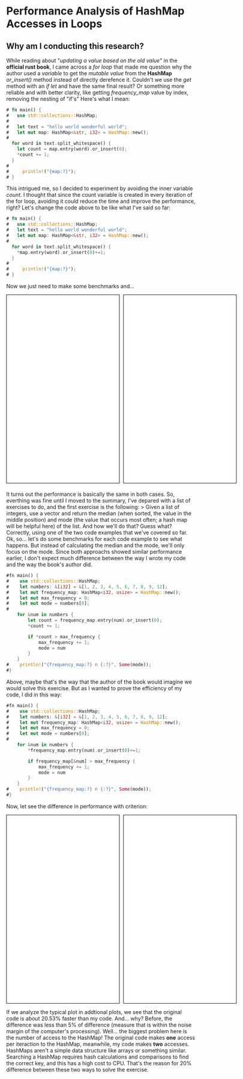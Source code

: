 # Performance Analysis of HashMap Accesses in Loops
## Why am I conducting this research?
While reading about "*updating a value based on the old value*" in the **official rust book**, I came across a *for loop* that made me question why the author used a *variable* to get the *mutable value* from the **HashMap** *or_insert()* method instead of directly derefence it. Couldn't we use the *get* method with an *if let* and have the same final result? Or something more reliable and with better clarity, like getting *frequency_map* value by index, removing the nesting of "if's" Here's what I mean:
```rust
# fn main() {
#   use std::collections::HashMap;
# 
#   let text = "hello world wonderful world";
#   let mut map: HashMap<&str, i32> = HashMap::new();
# 
  for word in text.split_whitespace() {
    let count = map.entry(word).or_insert(0);
    *count += 1;
  }
#
#     println!("{map:?}");
# }
```
This intrigued me, so I decided to experiment by avoiding the inner variable *count*. I thought that since the count variable is created in every iteration of the for loop, avoiding it could reduce the time and improve the performance, right? 
Let's change the code above to be like what I've said so far:
```rust
# fn main() {
#   use std::collections::HashMap;
#   let text = "hello world wonderful world";
#   let mut map: HashMap<&str, i32> = HashMap::new();
# 
  for word in text.split_whitespace() {
    *map.entry(word).or_insert(0)+=1;
  }
#
#     println!("{map:?}");
# }
```
Now we just need to make some benchmarks and...
<div style="display: flex; gap: 10px; margin-bottom: 20px;">
  <div style="display: flex; gap: 10px; width: 100%;">
    <iframe id="iframe1" src="report_my_code/index.html" width="100%" height="500px" style="border: 1px solid black;"></iframe>
    <iframe id="iframe2" src="report_original_code/index.html" width="100%" height="500px" style="border: 1px solid black;"></iframe>
  </div>
</div>
It turns out the performance is basically the same in both cases.
So, everthing was fine until I moved to the summary, I've depared with a list of exercises to do, and the first exercise is the following:
> Given a list of integers, use a vector and return the median (when sorted, the value in the middle position) and mode (the value that occurs most often; a hash map will be helpful here) of the list.
And how we'll do that? Guess what? Correctly, using one of the two code examples that we've covered so far. Ok, so... let's do some benchmarks for each code example to see what happens. But instead of calculating the median and the mode, we'll only focus on the mode. 
Since both approachs showed similar performance earlier, I don't expect much difference between the way I wrote my code and the way the book's author did.

```rust
#fn main() {
#    use std::collections::HashMap;
#    let numbers: &[i32] = &[1, 2, 3, 4, 5, 6, 7, 8, 9, 12];
#    let mut frequency_map: HashMap<i32, usize> = HashMap::new();
#    let mut max_frequency = 0;
#    let mut mode = numbers[0];
#
    for &num in numbers {
        let count = frequency_map.entry(num).or_insert(0);
        *count += 1;

        if *count > max_frequency {
            max_frequency += 1;
            mode = num
        }
    }
#    println!("{frequency_map:?} n {:?}", Some(mode));
#}
```
Above, maybe that's the way that the author of the book would imagine we would solve this exercise. But as I wanted to prove the efficiency of my code, I did in this way:
```rust
#fn main() {
#    use std::collections::HashMap;
#    let numbers: &[i32] = &[1, 2, 3, 4, 5, 6, 7, 8, 9, 12];
#    let mut frequency_map: HashMap<i32, usize> = HashMap::new();
#    let mut max_frequency = 0;
#    let mut mode = numbers[0];
#
    for &num in numbers {
        *frequency_map.entry(num).or_insert(0)+=1;

        if frequency_map[&num] > max_frequency {
            max_frequency += 1;
            mode = num
        }
    }
#    println!("{frequency_map:?} n {:?}", Some(mode));
#}
```
Now, let see the difference in performance with criterion:
<div style="display: flex; gap: 10px;">
  <div style="display: flex; gap: 10px; width: 100%;">
    <iframe id="iframe3" src="report_my_exercise_code/index.html" width="100%" height="500px" style="border: 1px solid black;"></iframe>
    <iframe id="iframe4" src="report_original_exercise_code/index.html" width="100%" height="500px" style="border: 1px solid black;"></iframe>
  </div>
</div>

<script>
  document.addEventListener("DOMContentLoaded", () => {
  function syncIframes(iframeA, iframeB) {
    iframeA.addEventListener("load", () => {
      const winA = iframeA.contentWindow;
      const docA = iframeA.contentDocument || winA.document;

      iframeB.addEventListener("load", () => {
        const winB = iframeB.contentWindow;
        const docB = iframeB.contentDocument || winB.document;

        // Sincronizar scroll
        function syncScroll(source, target) {
          target.scrollTo(source.scrollX, source.scrollY);
        }

        winA.addEventListener("scroll", () => syncScroll(winA, winB));
        winB.addEventListener("scroll", () => syncScroll(winB, winA));

        // Sincronizar cliques
        function syncClick(event, targetWindow) {
          const clickEvent = new MouseEvent("click", {
            bubbles: true,
            cancelable: true,
            clientX: event.clientX,
            clientY: event.clientY,
            button: event.button,
          });
          targetWindow.document.elementFromPoint(event.clientX, event.clientY)?.dispatchEvent(clickEvent);
        }

        docA.addEventListener("click", (e) => syncClick(e, winB));
        docB.addEventListener("click", (e) => syncClick(e, winA));

        // Sincronizar atalhos de teclado (Alt + ←)
        function syncKeydown(event, targetWindow) {
          if (event.altKey && event.key === "ArrowLeft") {
            targetWindow.history.back();
          }
          if (event.altKey && event.key === "ArrowRight") {
            targetWindow.history.forward();
          }
        }

        docA.addEventListener("keydown", (e) => syncKeydown(e, winB));
        docB.addEventListener("keydown", (e) => syncKeydown(e, winA));
      });
    });
  }

  const iframe1 = document.getElementById("iframe1");
  const iframe2 = document.getElementById("iframe2");
  const iframe3 = document.getElementById("iframe3");
  const iframe4 = document.getElementById("iframe4");

  if (iframe1 && iframe2) syncIframes(iframe1, iframe2);
  if (iframe3 && iframe4) syncIframes(iframe3, iframe4);
});
</script>

If we analyze the typical plot in addtional plots, we see that the original code is about 20.53% faster than my code. And... why? Before, the difference was less than 5% of difference (measure that is within the noise margin of the computer's processing). Well... the biggest problem here is the number of access to the HashMap! The original code makes **one** access per iteraction to the HashMap, meanwhile, my code makes **two** accesses. HashMaps aren't a simple data structure like arrays or something similar. Searching a HashMap requires hash calculations and comparisons to find the correct key, and this has a high cost to CPU. That's the reason for 20% difference between these two ways to solve the exercise.